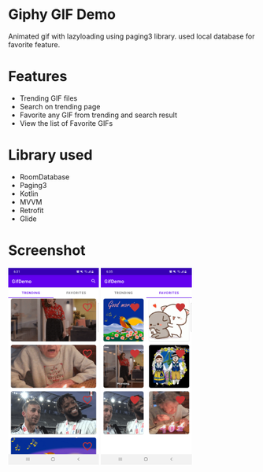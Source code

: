 # Giphy GIF Demo

Animated gif with lazyloading using paging3 library. used local database for favorite feature.


# Features
- Trending GIF files
- Search on trending page
- Favorite any GIF from trending and search result
- View the list of Favorite GIFs

# Library used
- RoomDatabase
- Paging3
- Kotlin
- MVVM
- Retrofit
- Glide

# Screenshot
<img src="/screens/screen1.png" height="400px"/> 
<img src="/screens/screen2.png" height="400px"/> 
